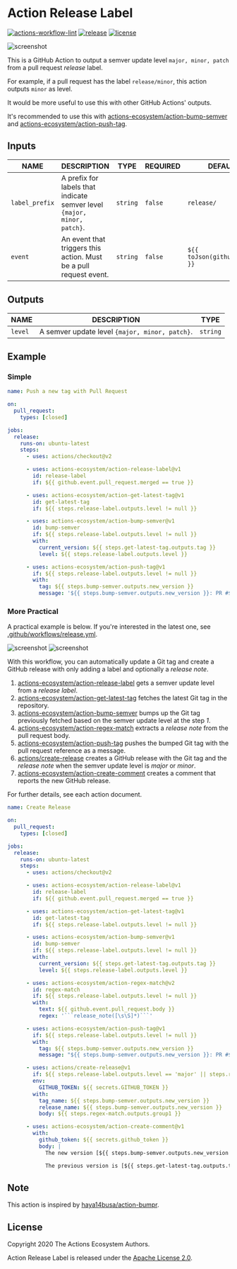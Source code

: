 # Action Release Label

[![actions-workflow-lint][actions-workflow-lint-badge]][actions-workflow-lint]
[![release][release-badge]][release]
[![license][license-badge]][license]

![screenshot](./docs/assets/screenshot-labels.png)

This is a GitHub Action to output a semver update level `major, minor, patch` from a pull request *release* label.

For example, if a pull request has the label `release/minor`, this action outputs `minor` as level.

It would be more useful to use this with other GitHub Actions' outputs.

It's recommended to use this with [actions-ecosystem/action-bump-semver](https://github.com/actions-ecosystem/action-bump-semver) and [actions-ecosystem/action-push-tag](https://github.com/actions-ecosystem/action-push-tag).

## Inputs

|      NAME      |                               DESCRIPTION                               |   TYPE   | REQUIRED |            DEFAULT            |
|----------------|-------------------------------------------------------------------------|----------|----------|-------------------------------|
| `label_prefix` | A prefix for labels that indicate semver level `{major, minor, patch}`. | `string` | `false`  | `release/`                    |
| `event`        | An event that triggers this action. Must be a pull request event.       | `string` | `false`  | `${{ toJson(github.event) }}` |

## Outputs

|  NAME   |                  DESCRIPTION                   |   TYPE   |
|---------|------------------------------------------------|----------|
| `level` | A semver update level `{major, minor, patch}`. | `string` |

## Example

### Simple

```yaml
name: Push a new tag with Pull Request

on:
  pull_request:
    types: [closed]

jobs:
  release:
    runs-on: ubuntu-latest
    steps:
      - uses: actions/checkout@v2

      - uses: actions-ecosystem/action-release-label@v1
        id: release-label
        if: ${{ github.event.pull_request.merged == true }}

      - uses: actions-ecosystem/action-get-latest-tag@v1
        id: get-latest-tag
        if: ${{ steps.release-label.outputs.level != null }}

      - uses: actions-ecosystem/action-bump-semver@v1
        id: bump-semver
        if: ${{ steps.release-label.outputs.level != null }}
        with:
          current_version: ${{ steps.get-latest-tag.outputs.tag }}
          level: ${{ steps.release-label.outputs.level }}

      - uses: actions-ecosystem/action-push-tag@v1
        if: ${{ steps.release-label.outputs.level != null }}
        with:
          tag: ${{ steps.bump-semver.outputs.new_version }}
          message: '${{ steps.bump-semver.outputs.new_version }}: PR #${{ github.event.pull_request.number }} ${{ github.event.pull_request.title }}'
```

### More Practical

A practical example is below. If you're interested in the latest one, see [.github/workflows/release.yml](.github/workflows/release.yml).

![screenshot](./docs/assets/screenshot-example-pull-request.png)
![screenshot](./docs/assets/screenshot-example-release.png)

With this workflow, you can automatically update a Git tag and create a GitHub release with only adding a label and optionally a *release note*.

1. [actions-ecosystem/action-release-label](https://github.com/actions-ecosystem/action-release-label) gets a semver update level from a *release label*.
2. [actions-ecosystem/action-get-latest-tag](https://github.com/actions-ecosystem/action-get-latest-tag) fetches the latest Git tag in the repository.
3. [actions-ecosystem/action-bump-semver](https://github.com/actions-ecosystem/action-bump-semver) bumps up the Git tag previously fetched based on the semver update level at the step *1*.
4. [actions-ecosystem/action-regex-match](https://github.com/actions-ecosystem/action-regex-match) extracts a *release note* from the pull request body.
5. [actions-ecosystem/action-push-tag](https://github.com/actions-ecosystem/action-push-tag) pushes the bumped Git tag with the pull request reference as a message.
6. [actions/create-release](https://github.com/actions/create-release) creates a GitHub release with the Git tag and the *release note* when the semver update level is *major* or *minor*.
7. [actions-ecosystem/action-create-comment](https://github.com/actions-ecosystem/action-create-comment) creates a comment that reports the new GitHub release.

For further details, see each action document.

```yaml
name: Create Release

on:
  pull_request:
    types: [closed]

jobs:
  release:
    runs-on: ubuntu-latest
    steps:
      - uses: actions/checkout@v2

      - uses: actions-ecosystem/action-release-label@v1
        id: release-label
        if: ${{ github.event.pull_request.merged == true }}

      - uses: actions-ecosystem/action-get-latest-tag@v1
        id: get-latest-tag
        if: ${{ steps.release-label.outputs.level != null }}

      - uses: actions-ecosystem/action-bump-semver@v1
        id: bump-semver
        if: ${{ steps.release-label.outputs.level != null }}
        with:
          current_version: ${{ steps.get-latest-tag.outputs.tag }}
          level: ${{ steps.release-label.outputs.level }}

      - uses: actions-ecosystem/action-regex-match@v2
        id: regex-match
        if: ${{ steps.release-label.outputs.level != null }}
        with:
          text: ${{ github.event.pull_request.body }}
          regex: '```release_note([\s\S]*)```'

      - uses: actions-ecosystem/action-push-tag@v1
        if: ${{ steps.release-label.outputs.level != null }}
        with:
          tag: ${{ steps.bump-semver.outputs.new_version }}
          message: "${{ steps.bump-semver.outputs.new_version }}: PR #${{ github.event.pull_request.number }} ${{ github.event.pull_request.title }}"

      - uses: actions/create-release@v1
        if: ${{ steps.release-label.outputs.level == 'major' || steps.release-label.outputs.level == 'minor' }}
        env:
          GITHUB_TOKEN: ${{ secrets.GITHUB_TOKEN }}
        with:
          tag_name: ${{ steps.bump-semver.outputs.new_version }}
          release_name: ${{ steps.bump-semver.outputs.new_version }}
          body: ${{ steps.regex-match.outputs.group1 }}

      - uses: actions-ecosystem/action-create-comment@v1
        with:
          github_token: ${{ secrets.github_token }}
          body: |
            The new version [${{ steps.bump-semver.outputs.new_version }}](https://github.com/${{ github.repository }}/releases/tag/${{ steps.bump-semver.outputs.new_version }}) has been released.

            The previous version is [${{ steps.get-latest-tag.outputs.tag }}](https://github.com/${{ github.repository }}/releases/tag/${{ steps.get-latest-tag.outputs.tag }}).
```

## Note

This action is inspired by [haya14busa/action-bumpr](https://github.com/haya14busa/action-bumpr).

## License

Copyright 2020 The Actions Ecosystem Authors.

Action Release Label is released under the [Apache License 2.0](./LICENSE).

<!-- badge links -->

[actions-workflow-lint]: https://github.com/actions-ecosystem/action-release-label/actions?query=workflow%3ALint
[actions-workflow-lint-badge]: https://img.shields.io/github/workflow/status/actions-ecosystem/action-release-label/Lint?label=Lint&style=for-the-badge&logo=github

[release]: https://github.com/actions-ecosystem/action-release-label/releases
[release-badge]: https://img.shields.io/github/v/release/actions-ecosystem/action-release-label?style=for-the-badge&logo=github

[license]: LICENSE
[license-badge]: https://img.shields.io/github/license/actions-ecosystem/action-add-labels?style=for-the-badge
